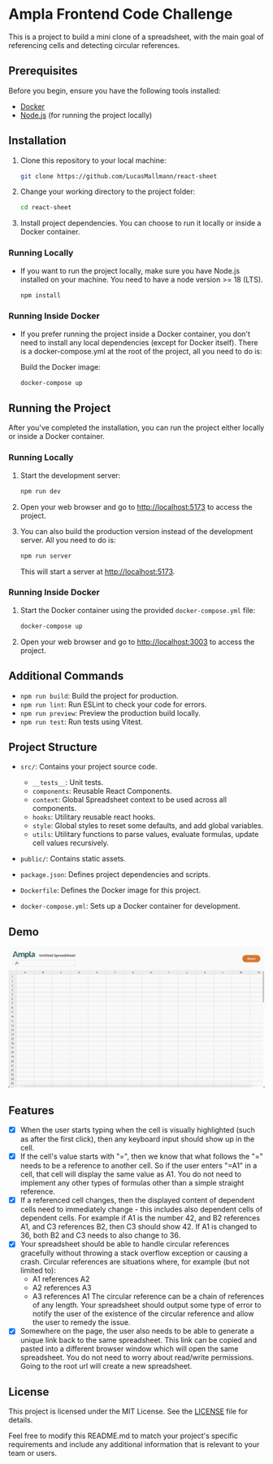 # Ampla Frontend Code Challenge

This is a project to build a mini clone of a spreadsheet, with the main goal of referencing cells and detecting circular references.

## Prerequisites

Before you begin, ensure you have the following tools installed:

- [Docker](https://www.docker.com/get-started)
- [Node.js](https://nodejs.org/) (for running the project locally)

## Installation

1. Clone this repository to your local machine:

   ```bash
   git clone https://github.com/LucasMallmann/react-sheet
   ```

2. Change your working directory to the project folder:

   ```bash
   cd react-sheet
   ```

3. Install project dependencies. You can choose to run it locally or inside a Docker container.

### Running Locally

- If you want to run the project locally, make sure you have Node.js installed on your machine. You need to have a node version >= 18 (LTS).

  ```bash
  npm install
  ```

### Running Inside Docker

- If you prefer running the project inside a Docker container, you don't need to install any local dependencies (except for Docker itself). There is a docker-compose.yml at the root of the project, all you need to do is:

  Build the Docker image:

  ```bash
  docker-compose up
  ```

## Running the Project

After you've completed the installation, you can run the project either locally or inside a Docker container.

### Running Locally

1. Start the development server:

   ```bash
   npm run dev
   ```

2. Open your web browser and go to [http://localhost:5173](http://localhost:5173) to access the project.
3. You can also build the production version instead of the development server. All you need to do is:
   ```bash
   npm run server
   ```
   This will start a server at [http://localhost:5173](http://localhost:5173).

### Running Inside Docker

1. Start the Docker container using the provided `docker-compose.yml` file:

   ```bash
   docker-compose up
   ```

2. Open your web browser and go to [http://localhost:3003](http://localhost:3003) to access the project.

## Additional Commands

- `npm run build`: Build the project for production.
- `npm run lint`: Run ESLint to check your code for errors.
- `npm run preview`: Preview the production build locally.
- `npm run test`: Run tests using Vitest.

## Project Structure

- `src/`: Contains your project source code.

  - `__tests__`: Unit tests.
  - `components`: Reusable React Components.
  - `context`: Global Spreadsheet context to be used across all components.
  - `hooks`: Utilitary reusable react hooks.
  - `style`: Global styles to reset some defaults, and add global variables.
  - `utils`: Utilitary functions to parse values, evaluate formulas, update cell values recursively.

- `public/`: Contains static assets.
- `package.json`: Defines project dependencies and scripts.
- `Dockerfile`: Defines the Docker image for this project.
- `docker-compose.yml`: Sets up a Docker container for development.

## Demo

![demo](./public/images/demo.png)

## Features

- [x] When the user starts typing when the cell is visually highlighted (such as after the first click), then any keyboard input should show up in the cell.
- [x] If the cell's value starts with "=", then we know that what follows the "=" needs to be a reference to another cell. So if the user enters "=A1" in a cell, that cell will display the same value as A1. You do not need to implement any other types of formulas other than a simple straight reference.
- [x] If a referenced cell changes, then the displayed content of dependent cells need to immediately change - this includes also dependent cells of dependent cells. For example if A1 is the number 42, and B2 references A1, and C3 references B2, then C3 should show 42. If A1 is changed to 36, both B2 and C3 needs to also change to 36.
- [x] Your spreadsheet should be able to handle circular references gracefully without throwing a stack overflow exception or causing a crash. Circular references are situations where, for example (but not limited to):
  - A1 references A2
  - A2 references A3
  - A3 references A1
    The circular reference can be a chain of references of any length. Your spreadsheet should output some type of error to notify the user of the existence of the circular reference and allow the user to remedy the issue.
- [x] Somewhere on the page, the user also needs to be able to generate a unique link back to the same spreadsheet. This link can be copied and pasted into a different browser window which will open the same spreadsheet. You do not need to worry about read/write permissions. Going to the root url will create a new spreadsheet.

## License

This project is licensed under the MIT License. See the [LICENSE](LICENSE) file for details.

Feel free to modify this README.md to match your project's specific requirements and include any additional information that is relevant to your team or users.
